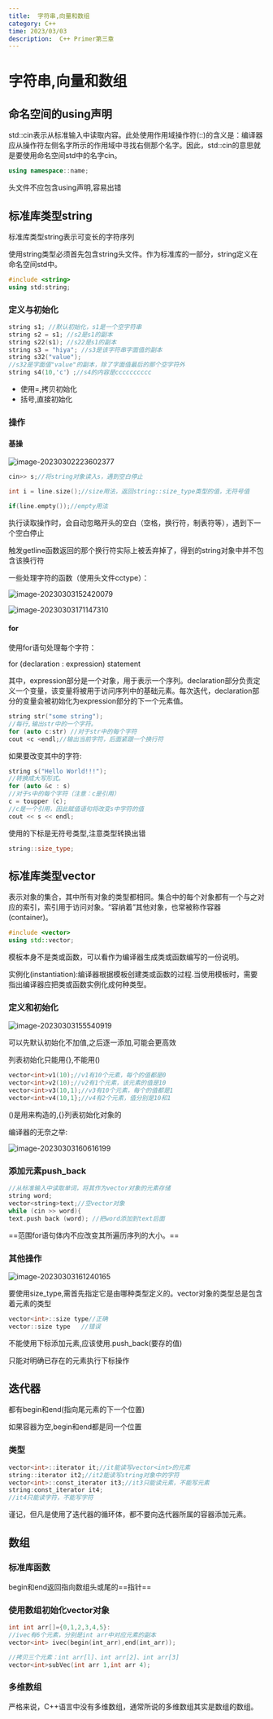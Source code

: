 ```yaml
---
title:  字符串,向量和数组
category: C++
time: 2023/03/03
description:  C++ Primer第三章
---
```




# 字符串,向量和数组

## 命名空间的using声明

std::cin表示从标准输入中读取内容。此处使用作用域操作符(::)的含义是：编译器应从操作符左侧名字所示的作用域中寻找右侧那个名字。因此，std::cin的意思就是要使用命名空间std中的名字cin。

```c++
using namespace::name;
```

头文件不应包含using声明,容易出错

## 标准库类型string

标准库类型string表示可变长的字符序列

使用string类型必须首先包含string头文件。作为标准库的一部分，string定义在命名空间std中。

```c++
#include <string>
using std:string;
```

### 定义与初始化

```c++
string s1; //默认初始化，s1是一个空字符串
string s2 = s1; //s2是s1的副本
string s22(s1); //s22是s1的副本
string s3 = "hiya"; //s3是该字符串字面值的副本
string s32("value"); 
//s32是字面值"value"的副本，除了字面值最后的那个空字符外
string s4(10,'c'）;//s4的内容是cccccccccc
```

- 使用=,拷贝初始化
- 括号,直接初始化

### 操作

#### 基操

![image-20230302223602377](C:/Users/Echo/AppData/Roaming/Typora/typora-user-images/image-20230302223602377.png)

```c++
cin>> s;//将string对象读入s，遇到空白停止

int i = line.size();//size用法，返回string::size_type类型的值，无符号值

if(line.empty());//empty用法 
```
执行读取操作时，会自动忽略开头的空白（空格，换行符，制表符等），遇到下一个空白停止

触发getline函数返回的那个换行符实际上被丢弃掉了，得到的string对象中并不包含该换行符

一些处理字符的函数（使用头文件cctype）：

![image-20230303152420079](https://cdn.jsdelivr.net/gh/gdlearncoding/blogImage@main/202303031524204.png)

![image-20230303171147310](https://cdn.jsdelivr.net/gh/gdlearncoding/blogImage@main/202303031711375.png)

#### for

使用for语句处理每个字符：

for (declaration : expression)
	statement

其中，expression部分是一个对象，用于表示一个序列。declaration部分负责定义一个变量，该变量将被用于访问序列中的基础元素。每次迭代，declaration部分的变量会被初始化为expression部分的下一个元素值。

```c++
string str("some string");
//每行,输出str中的一个字符。
for (auto c:str) //对于str中的每个字符
cout <c <endl;//输出当前字符，后面紧跟一个换行符
```

如果要改变其中的字符:

```c++
string s("Hello World!!!");
//转换成大写形式。
for (auto &c : s)
//对于s中的每个字符（注意：c是引用）
c = toupper (c);
//c是一个引用，因此赋值语句将改变s中字符的值
cout << s << endl;
```

使用的下标是无符号类型,注意类型转换出错

```c++
string::size_type;
```



## 标准库类型vector

表示对象的集合，其中所有对象的类型都相同。集合中的每个对象都有一个与之对应的索引，索引用于访问对象。“容纳着”其他对象，也常被称作容器(container)。

```c++
#include <vector>
using std::vector;
```

模板本身不是类或函数，可以看作为编译器生成类或函数编写的一份说明。

实例化(instantiation):编译器根据模板创建类或函数的过程.当使用模板时，需要指出编译器应把类或函数实例化成何种类型。

### 定义和初始化

![image-20230303155540919](https://cdn.jsdelivr.net/gh/gdlearncoding/blogImage@main/202303031555980.png)

可以先默认初始化不加值,之后逐一添加,可能会更高效

列表初始化只能用{},不能用()

```c++
vector<int>v1(10);//v1有10个元素，每个的值都是0
vector<int>v2(10);//v2有1个元素，该元素的值是10
vector<int>v3(10,1);//v3有10个元素，每个的值都是1
vector<int>v4(10,1};//v4有2个元素，值分别是10和1
```

()是用来构造的,{}列表初始化对象的

编译器的无奈之举:

![image-20230303160616199](https://cdn.jsdelivr.net/gh/gdlearncoding/blogImage@main/202303031606252.png)

### 添加元素push_back

```c++
//从标准输入中读取单词，将其作为vector对象的元素存储
string word;
vector<string>text;//空vector对象
while (cin >> word){
text.push back (word); //把word添加到text后面
```

==范围for语句体内不应改变其所遍历序列的大小。==

### 其他操作

![image-20230303161240165](https://cdn.jsdelivr.net/gh/gdlearncoding/blogImage@main/202303031612221.png)

要使用size_type,需首先指定它是由哪种类型定义的。vector对象的类型总是包含着元素的类型

```c++
vector<int>::size type//正确
vector::size type	//错误
```

不能使用下标添加元素,应该使用.push_back(要存的值)

只能对明确已存在的元素执行下标操作

## 迭代器

都有begin和end(指向尾元素的下一个位置)

如果容器为空,begin和end都是同一个位置

### 类型

```c++
vector<int>::iterator it;//it能读写vector<int>的元素
string::iterator it2;//it2能读写string对象中的字符
vector<int>::const_iterator it3;//it3只能读元素，不能写元素
string:const_iterator it4;
//it4只能读字符，不能写字符
```

谨记，但凡是使用了迭代器的循环体，都不要向迭代器所属的容器添加元素。

## 数组

### 标准库函数

begin和end返回指向数组头或尾的==指针==

### 使用数组初始化vector对象

```c++
int int arr[]={0,1,2,3,4,5}:
//ivec有6个元素，分别是int arr中对应元素的副本
vector<int> ivec(begin(int_arr),end(int_arr));

//拷贝三个元素：int arr[l]、int arr[2]、int arr[3]
vector<int>subVec(int arr 1,int arr 4);
```

### 多维数组

严格来说，C++语言中没有多维数组，通常所说的多维数组其实是数组的数组。